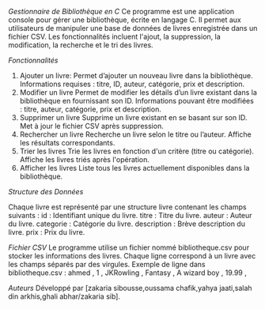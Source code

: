 *Gestionnaire de Bibliothèque en C*
Ce programme est une application console pour gérer une bibliothèque, écrite en langage C.
Il permet aux utilisateurs de manipuler une base de données de livres enregistrée dans un fichier CSV.
Les fonctionnalités incluent l'ajout, la suppression, la modification, la recherche et le tri des livres.

*Fonctionnalités*
1. Ajouter un livre:
Permet d’ajouter un nouveau livre dans la bibliothèque.
Informations requises : titre, ID, auteur, catégorie, prix et description.
2. Modifier un livre
Permet de modifier les détails d’un livre existant dans la bibliothèque en fournissant son ID.
Informations pouvant être modifiées : titre, auteur, catégorie, prix et description.
3. Supprimer un livre
Supprime un livre existant en se basant sur son ID.
Met à jour le fichier CSV après suppression.
4. Rechercher un livre
Recherche un livre selon le titre ou l’auteur.
Affiche les résultats correspondants.
5. Trier les livres
Trie les livres en fonction d'un critère (titre ou catégorie).
Affiche les livres triés après l'opération.
6. Afficher les livres
Liste tous les livres actuellement disponibles dans la bibliothèque.

*Structure des Données*

Chaque livre est représenté par une structure livre contenant les champs suivants :
id : Identifiant unique du livre.
titre : Titre du livre.
auteur : Auteur du livre.
categorie : Catégorie du livre.
description : Brève description du livre.
prix : Prix du livre.

*Fichier CSV*
Le programme utilise un fichier nommé bibliotheque.csv pour stocker les informations des livres.
 Chaque ligne correspond à un livre avec les champs séparés par des virgules.
 Exemple de ligne dans bibliotheque.csv :
 ahmed , 1 , JKRowling , Fantasy , A wizard boy , 19.99 ,

 *Auteurs*
Développé par [zakaria sibousse,oussama chafik,yahya jaati,salah din arkhis,ghali abhar/zakaria sib].
